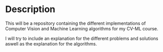 # Description
This will be a repository containing the different implementations of
Computer Vision and Machine Learning algorithms for my CV-ML course.

I will try to include an explanation for the different problems and solutions
aswell as the explanation for the algorithms.


